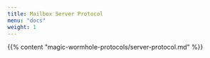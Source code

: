 ```yaml
---
title: Mailbox Server Protocol
menu: "docs"
weight: 1
---
```


{{% content "magic-wormhole-protocols/server-protocol.md" %}}
